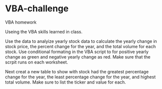 # VBA-challenge
VBA homework

Useing the VBA skills learned in class. 

Use the data to analyize yearly stock data to calculate the yearly change in stock price, the percent change for the year, and the total volume for each stock.
Use conditional formating in the VBA script to for positive yearly change as green and negative yearly change as red.
Make sure that the scrpit runs on each worksheet.

Next creat a new table to show with stock had the greatest percentage change for the year, the least percentage change for the year, and highest total volume. Make sure to list the ticker and value for each.

